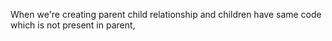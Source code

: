 When we're creating parent child relationship and children have same code which is not present in parent,